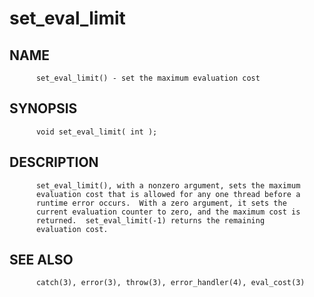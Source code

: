 # set_eval_limit
## NAME
          set_eval_limit() - set the maximum evaluation cost

## SYNOPSIS
          void set_eval_limit( int );

## DESCRIPTION
          set_eval_limit(), with a nonzero argument, sets the maximum
          evaluation cost that is allowed for any one thread before a
          runtime error occurs.  With a zero argument, it sets the
          current evaluation counter to zero, and the maximum cost is
          returned.  set_eval_limit(-1) returns the remaining
          evaluation cost.

## SEE ALSO
          catch(3), error(3), throw(3), error_handler(4), eval_cost(3)
